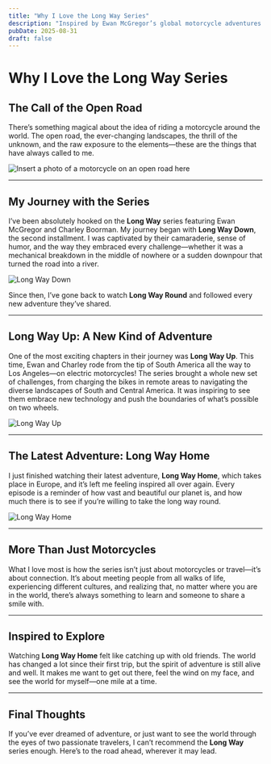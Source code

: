 ```yaml
---
title: "Why I Love the Long Way Series"
description: "Inspired by Ewan McGregor’s global motorcycle adventures."
pubDate: 2025-08-31
draft: false
---
```


# Why I Love the Long Way Series

## The Call of the Open Road

There’s something magical about the idea of riding a motorcycle around the world. The open road, the ever-changing landscapes, the thrill of the unknown, and the raw exposure to the elements—these are the things that have always called to me.

![Insert a photo of a motorcycle on an open road here](https://upload.wikimedia.org/wikipedia/commons/a/ad/TariatLandscape.jpg)

---

## My Journey with the Series

I’ve been absolutely hooked on the **Long Way** series featuring Ewan McGregor and Charley Boorman. My journey began with **Long Way Down**, the second installment. I was captivated by their camaraderie, sense of humor, and the way they embraced every challenge—whether it was a mechanical breakdown in the middle of nowhere or a sudden downpour that turned the road into a river.

![Long Way Down](https://upload.wikimedia.org/wikipedia/commons/thumb/6/65/Ewan_McGregor%27s_motorbike_from_%22long_Way_Down%22%2C_now_in_the_Riverside_Museum%2C_Glasgow.JPG/1920px-Ewan_McGregor%27s_motorbike_from_%22long_Way_Down%22%2C_now_in_the_Riverside_Museum%2C_Glasgow.JPG)

Since then, I’ve gone back to watch **Long Way Round** and followed every new adventure they’ve shared.

---

## Long Way Up: A New Kind of Adventure

One of the most exciting chapters in their journey was **Long Way Up**. This time, Ewan and Charley rode from the tip of South America all the way to Los Angeles—on electric motorcycles! The series brought a whole new set of challenges, from charging the bikes in remote areas to navigating the diverse landscapes of South and Central America. It was inspiring to see them embrace new technology and push the boundaries of what’s possible on two wheels.

![Long Way Up](https://upload.wikimedia.org/wikipedia/commons/thumb/3/38/Harley_Davidson_LiveWire_right_noBG.jpg/1920px-Harley_Davidson_LiveWire_right_noBG.jpg)

---

## The Latest Adventure: Long Way Home

I just finished watching their latest adventure, **Long Way Home**, which takes place in Europe, and it’s left me feeling inspired all over again. Every episode is a reminder of how vast and beautiful our planet is, and how much there is to see if you’re willing to take the long way round.

![Long Way Home](https://encrypted-tbn0.gstatic.com/images?q=tbn:ANd9GcRoAp5NVh5tlunxJRZQ09AGQxMHOQytnSlpn0i0fHa2iboqfhBQ)

---

## More Than Just Motorcycles

What I love most is how the series isn’t just about motorcycles or travel—it’s about connection. It’s about meeting people from all walks of life, experiencing different cultures, and realizing that, no matter where you are in the world, there’s always something to learn and someone to share a smile with.

---

## Inspired to Explore

Watching **Long Way Home** felt like catching up with old friends. The world has changed a lot since their first trip, but the spirit of adventure is still alive and well. It makes me want to get out there, feel the wind on my face, and see the world for myself—one mile at a time.

---

## Final Thoughts

If you’ve ever dreamed of adventure, or just want to see the world through the eyes of two passionate travelers, I can’t recommend the **Long Way** series enough. Here’s to the road ahead, wherever it may lead.
